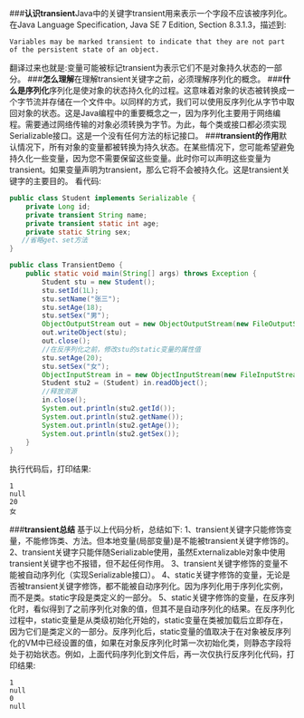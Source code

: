 ###**认识transient**​
Java中的关键字transient用来表示一个字段不应该被序列化。
在Java Language Specification, Java SE 7 Edition, Section 8.3.1.3，描述到:

    Variables may be marked transient to indicate that they are not part of the persistent state of an object.
翻译过来也就是:变量可能被标记transient为表示它们不是对象持久状态的一部分。
###**怎么理解**​
在理解transient关键字之前，必须理解序列化的概念。
###**什么是序列化**​
序列化是使对象的状态持久化的过程。这意味着对象的状态被转换成一个字节流并存储在一个文件中。以同样的方式，我们可以使用反序列化从字节中取回对象的状态。这是Java编程中的重要概念之一，因为序列化主要用于网络编程。需要通过网络传输的对象必须转换为字节。为此，每个类或接口都必须实现Serializable接口。这是一个没有任何方法的标记接口。
###**transient的作用**​
默认情况下，所有对象的变量都被转换为持久状态。在某些情况下，您可能希望避免持久化一些变量，因为您不需要保留这些变量。此时你可以声明这些变量为transient。如果变量声明为transient，那么它将不会被持久化。这是transient关键字的主要目的。
看代码:
```java
public class Student implements Serializable {
    private Long id;
    private transient String name;
    private transient static int age;
    private static String sex;
   //省略get、set方法
}
```
```java
public class TransientDemo {
    public static void main(String[] args) throws Exception {
        Student stu = new Student();
        stu.setId(1L);
        stu.setName("张三");
        stu.setAge(18);
        stu.setSex("男");
        ObjectOutputStream out = new ObjectOutputStream(new FileOutputStream("a.txt"));
        out.writeObject(stu);
        out.close();
        //在反序列化之前，修改stu的static变量的属性值
        stu.setAge(20);
        stu.setSex("女");
        ObjectInputStream in = new ObjectInputStream(new FileInputStream("a.txt"));
        Student stu2 = (Student) in.readObject();
        //释放资源
        in.close();
        System.out.println(stu2.getId());
        System.out.println(stu2.getName());
        System.out.println(stu2.getAge());
        System.out.println(stu2.getSex());
    }
}
```
执行代码后，打印结果:
```
1
null
20
女
```
###**transient总结**​
基于以上代码分析，总结如下:
1、transient关键字只能修饰变量，不能修饰类、方法。但本地变量(局部变量)是不能被transient关键字修饰的。
2、transient关键字只能伴随Serializable使用，虽然Externalizable对象中使用transient关键字也不报错，但不起任何作用。 
3、transient关键字修饰的变量不能被自动序列化（实现Serializable接口）。
4、static关键字修饰的变量，无论是否被transient关键字修饰，都不能被自动序列化。因为序列化用于序列化实例，而不是类。static字段是类定义的一部分。
5、static关键字修饰的变量，在反序列化时，看似得到了之前序列化对象的值，但其不是自动序列化的结果。在反序列化过程中，static变量是从类级初始化开始的，static变量在类被加载后立即存在，因为它们是类定义的一部分。反序列化后，static变量的值取决于在对象被反序列化的VM中已经设置的值，如果在对象反序列化时第一次初始化类，则静态字段将处于初始状态。例如，上面代码序列化到文件后，再一次仅执行反序列化代码，打印结果:
```
1
null
0
null
```

